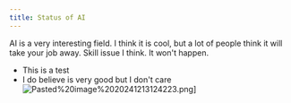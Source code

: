 ```yaml
---
title: Status of AI
---
```

AI is a very interesting field. I think it is cool, but a lot of people think it will take your job away. Skill issue I think. It won't happen.
- This is a test
- I do believe is very good but I don't care
![Pasted%20image%2020241213124223.png](/images/Pasted%20image%2020241213124223.png)]